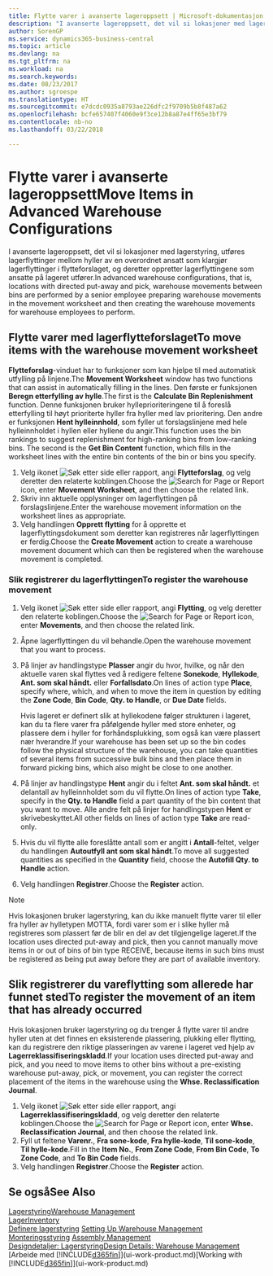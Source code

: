 ```yaml
---
title: Flytte varer i avanserte lageroppsett | Microsoft-dokumentasjon
description: "I avanserte lageroppsett, det vil si lokasjoner med lagerstyring, utføres lagerflyttinger mellom hyller av en overordnet ansatt som klargjør lagerflyttinger i flytteforslaget, og deretter oppretter lagerflyttingene som ansatte på lageret utfører."
author: SorenGP
ms.service: dynamics365-business-central
ms.topic: article
ms.devlang: na
ms.tgt_pltfrm: na
ms.workload: na
ms.search.keywords: 
ms.date: 08/23/2017
ms.author: sgroespe
ms.translationtype: HT
ms.sourcegitcommit: e7dcdc0935a8793ae226dfc2f9709b5b8f487a62
ms.openlocfilehash: bcfe657407f4060e9f3ce12b8a87e4ff65e3bf79
ms.contentlocale: nb-no
ms.lasthandoff: 03/22/2018

---
```

# <a name="move-items-in-advanced-warehouse-configurations"></a><span data-ttu-id="2cc3d-103">Flytte varer i avanserte lageroppsett</span><span class="sxs-lookup"><span data-stu-id="2cc3d-103">Move Items in Advanced Warehouse Configurations</span></span>
<span data-ttu-id="2cc3d-104">I avanserte lageroppsett, det vil si lokasjoner med lagerstyring, utføres lagerflyttinger mellom hyller av en overordnet ansatt som klargjør lagerflyttinger i flytteforslaget, og deretter oppretter lagerflyttingene som ansatte på lageret utfører.</span><span class="sxs-lookup"><span data-stu-id="2cc3d-104">In advanced warehouse configurations, that is, locations with directed put-away and pick, warehouse movements between bins are performed by a senior employee preparing warehouse movements in the movement worksheet and then creating the warehouse movements for warehouse employees to perform.</span></span>  

## <a name="to-move-items-with-the-warehouse-movement-worksheet"></a><span data-ttu-id="2cc3d-105">Flytte varer med lagerflytteforslaget</span><span class="sxs-lookup"><span data-stu-id="2cc3d-105">To move items with the warehouse movement worksheet</span></span>
<span data-ttu-id="2cc3d-106">**Flytteforslag**-vinduet har to funksjoner som kan hjelpe til med automatisk utfylling på linjene.</span><span class="sxs-lookup"><span data-stu-id="2cc3d-106">The **Movement Worksheet** window has two functions that can assist in automatically filling in the lines.</span></span> <span data-ttu-id="2cc3d-107">Den første er funksjonen **Beregn etterfylling av hylle**.</span><span class="sxs-lookup"><span data-stu-id="2cc3d-107">The first is the **Calculate Bin Replenishment** function.</span></span> <span data-ttu-id="2cc3d-108">Denne funksjonen bruker hylleprioriteringene til å foreslå etterfylling til høyt prioriterte hyller fra hyller med lav prioritering. Den andre er funksjonen **Hent hylleinnhold**, som fyller ut forslagslinjene med hele hylleinnholdet i hyllen eller hyllene du angir.</span><span class="sxs-lookup"><span data-stu-id="2cc3d-108">This function uses the bin rankings to suggest replenishment for high-ranking bins from low-ranking bins. The second is the **Get Bin Content** function, which fills in the worksheet lines with the entire bin contents of the bin or bins you specify.</span></span>

1.  <span data-ttu-id="2cc3d-109">Velg ikonet ![Søk etter side eller rapport](media/ui-search/search_small.png "Søk etter side eller rapport"), angi **Flytteforslag**, og velg deretter den relaterte koblingen.</span><span class="sxs-lookup"><span data-stu-id="2cc3d-109">Choose the ![Search for Page or Report](media/ui-search/search_small.png "Search for Page or Report icon") icon, enter **Movement Worksheet**, and then choose the related link.</span></span>  
2.  <span data-ttu-id="2cc3d-110">Skriv inn aktuelle opplysninger om lagerflyttingen på forslagslinjene.</span><span class="sxs-lookup"><span data-stu-id="2cc3d-110">Enter the warehouse movement information on the worksheet lines as appropriate.</span></span>  
3. <span data-ttu-id="2cc3d-111">Velg handlingen **Opprett flytting** for å opprette et lagerflyttingsdokument som deretter kan registreres når lagerflyttingen er ferdig.</span><span class="sxs-lookup"><span data-stu-id="2cc3d-111">Choose the **Create Movement** action to create a warehouse movement document which can then be registered when the warehouse movement is completed.</span></span>  

### <a name="to-register-the-warehouse-movement"></a><span data-ttu-id="2cc3d-112">Slik registrerer du lagerflyttingen</span><span class="sxs-lookup"><span data-stu-id="2cc3d-112">To register the warehouse movement</span></span>  
1.  <span data-ttu-id="2cc3d-113">Velg ikonet ![Søk etter side eller rapport](media/ui-search/search_small.png "Søk etter side eller rapport"), angi **Flytting**, og velg deretter den relaterte koblingen.</span><span class="sxs-lookup"><span data-stu-id="2cc3d-113">Choose the ![Search for Page or Report](media/ui-search/search_small.png "Search for Page or Report icon") icon, enter **Movements**, and then choose the related link.</span></span>  
2.  <span data-ttu-id="2cc3d-114">Åpne lagerflyttingen du vil behandle.</span><span class="sxs-lookup"><span data-stu-id="2cc3d-114">Open the warehouse movement that you want to process.</span></span>  
3.  <span data-ttu-id="2cc3d-115">På linjer av handlingstype **Plasser** angir du hvor, hvilke, og når den aktuelle varen skal flyttes ved å redigere feltene **Sonekode**, **Hyllekode**, **Ant. som skal håndt.** eller **Forfallsdato**.</span><span class="sxs-lookup"><span data-stu-id="2cc3d-115">On lines of action type **Place**, specify where, which, and when to move the item in question by editing the **Zone Code**, **Bin Code**, **Qty. to Handle**, or **Due Date** fields.</span></span>  

    <span data-ttu-id="2cc3d-116">Hvis lageret er definert slik at hyllekodene følger strukturen i lageret, kan du ta flere varer fra påfølgende hyller med store enheter, og plassere dem i hyller for forhåndsplukking, som også kan være plassert nær hverandre.</span><span class="sxs-lookup"><span data-stu-id="2cc3d-116">If your warehouse has been set up so the bin codes follow the physical structure of the warehouse, you can take quantities of several items from successive bulk bins and then place them in forward picking bins, which also might be close to one another.</span></span>  
4.  <span data-ttu-id="2cc3d-117">På linjer av handlingstype **Hent** angir du i feltet **Ant. som skal håndt.** et delantall av hylleinnholdet som du vil flytte.</span><span class="sxs-lookup"><span data-stu-id="2cc3d-117">On lines of action type **Take**, specify in the **Qty. to Handle** field a part quantity of the bin content that you want to move.</span></span> <span data-ttu-id="2cc3d-118">Alle andre felt på linjer for handlingstypen **Hent** er skrivebeskyttet.</span><span class="sxs-lookup"><span data-stu-id="2cc3d-118">All other fields on lines of action type **Take** are read-only.</span></span>  
5.  <span data-ttu-id="2cc3d-119">Hvis du vil flytte alle foreslåtte antall som er angitt i **Antall**-feltet, velger du handlingen **Autoutfyll ant som skal håndt**.</span><span class="sxs-lookup"><span data-stu-id="2cc3d-119">To move all suggested quantities as specified in the **Quantity** field, choose the **Autofill Qty. to Handle** action.</span></span>  
6. <span data-ttu-id="2cc3d-120">Velg handlingen **Registrer**.</span><span class="sxs-lookup"><span data-stu-id="2cc3d-120">Choose the **Register** action.</span></span>  

> [!NOTE]  
>  <span data-ttu-id="2cc3d-121">Hvis lokasjonen bruker lagerstyring, kan du ikke manuelt flytte varer til eller fra hyller av hylletypen MOTTA, fordi varer som er i slike hyller må registreres som plassert før de blir en del av det tilgjengelige lageret.</span><span class="sxs-lookup"><span data-stu-id="2cc3d-121">If the location uses directed put-away and pick, then you cannot manually move items in or out of bins of bin type RECEIVE, because items in such bins must be registered as being put away before they are part of available inventory.</span></span>

## <a name="to-register-the-movement-of-an-item-that-has-already-occurred"></a><span data-ttu-id="2cc3d-122">Slik registrerer du vareflytting som allerede har funnet sted</span><span class="sxs-lookup"><span data-stu-id="2cc3d-122">To register the movement of an item that has already occurred</span></span>  
<span data-ttu-id="2cc3d-123">Hvis lokasjonen bruker lagerstyring og du trenger å flytte varer til andre hyller uten at det finnes en eksisterende plassering, plukking eller flytting, kan du registrere den riktige plasseringen av varene i lageret ved hjelp av **Lagerreklassifiseringskladd**.</span><span class="sxs-lookup"><span data-stu-id="2cc3d-123">If your location uses directed put-away and pick, and you need to move items to other bins without a pre-existing warehouse put-away, pick, or movement, you can register the correct placement of the items in the warehouse using the **Whse. Reclassification Journal**.</span></span>

1.  <span data-ttu-id="2cc3d-124">Velg ikonet ![Søk etter side eller rapport](media/ui-search/search_small.png "Søk etter side eller rapport"), angi **Lagerreklassifiseringskladd**, og velg deretter den relaterte koblingen.</span><span class="sxs-lookup"><span data-stu-id="2cc3d-124">Choose the ![Search for Page or Report](media/ui-search/search_small.png "Search for Page or Report icon") icon, enter **Whse. Reclassification Journal**, and then choose the related link.</span></span>  
2.  <span data-ttu-id="2cc3d-125">Fyll ut feltene **Varenr.**, **Fra sone-kode**, **Fra hylle-kode**, **Til sone-kode**, **Til hylle-kode**.</span><span class="sxs-lookup"><span data-stu-id="2cc3d-125">Fill in the **Item No.**, **From Zone Code**, **From Bin Code**, **To Zone Code**, and **To Bin Code** fields.</span></span>  
3.  <span data-ttu-id="2cc3d-126">Velg handlingen **Registrer**.</span><span class="sxs-lookup"><span data-stu-id="2cc3d-126">Choose the **Register** action.</span></span>  

## <a name="see-also"></a><span data-ttu-id="2cc3d-127">Se også</span><span class="sxs-lookup"><span data-stu-id="2cc3d-127">See Also</span></span>  
[<span data-ttu-id="2cc3d-128">Lagerstyring</span><span class="sxs-lookup"><span data-stu-id="2cc3d-128">Warehouse Management</span></span>](warehouse-manage-warehouse.md)  
[<span data-ttu-id="2cc3d-129">Lager</span><span class="sxs-lookup"><span data-stu-id="2cc3d-129">Inventory</span></span>](inventory-manage-inventory.md)  
<span data-ttu-id="2cc3d-130">[Definere lagerstyring](warehouse-setup-warehouse.md)   </span><span class="sxs-lookup"><span data-stu-id="2cc3d-130">[Setting Up Warehouse Management](warehouse-setup-warehouse.md)   </span></span>  
<span data-ttu-id="2cc3d-131">[Monteringsstyring](assembly-assemble-items.md)  </span><span class="sxs-lookup"><span data-stu-id="2cc3d-131">[Assembly Management](assembly-assemble-items.md)  </span></span>  
[<span data-ttu-id="2cc3d-132">Designdetaljer: Lagerstyring</span><span class="sxs-lookup"><span data-stu-id="2cc3d-132">Design Details: Warehouse Management</span></span>](design-details-warehouse-management.md)  
<span data-ttu-id="2cc3d-133">[Arbeide med [!INCLUDE[d365fin](includes/d365fin_md.md)]](ui-work-product.md)</span><span class="sxs-lookup"><span data-stu-id="2cc3d-133">[Working with [!INCLUDE[d365fin](includes/d365fin_md.md)]](ui-work-product.md)</span></span>


